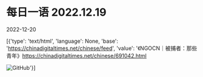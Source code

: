 # 每日一语 2022.12.19

2022-12-20

[{'type': 'text/html', 'language': None, 'base': 'https://chinadigitaltimes.net/chinese/feed', 'value': '《NGOCN｜被捕者：那些青年》https://chinadigitaltimes.net/chinese/691042.html

![GitHub](https://chinadigitaltimes.net/chinese/files/2022/12/41.png)'}]